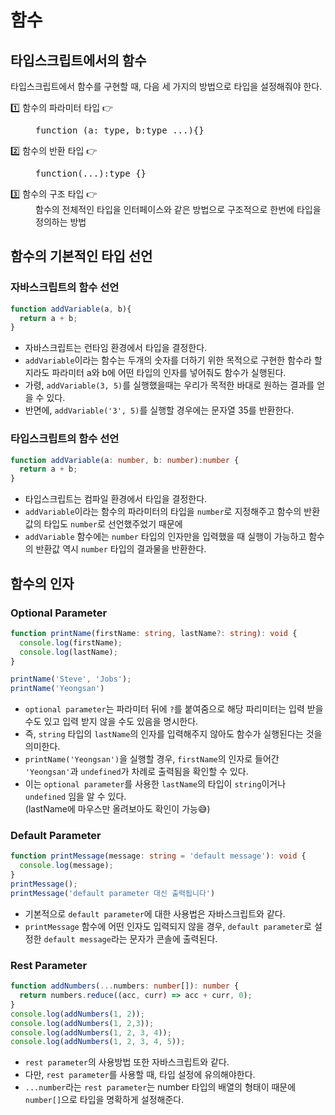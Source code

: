 # 함수
## 타입스크립트에서의 함수

타입스크립트에서 함수를 구현할 때, 다음 세 가지의 방법으로 타입을 설정해줘야 한다.

<dl>
  <dt>1️⃣ 함수의 파라미터 타입 👉</dt>
  <dd><pre>function (a: type, b:type ...){}</pre></dd>
</dl>

<dl>
  <dt>2️⃣ 함수의 반환 타입 👉</dt>
  <dd><pre>function(...):type {}</pre></dd>
</dl>

<dl>
  <dt>3️⃣ 함수의 구조 타입 👉</dt>
  <dd>함수의 전체적인 타입을 인터페이스와 같은 방법으로 구조적으로 한번에 타입을 정의하는 방법</dd>
</dl>

## 함수의 기본적인 타입 선언
### 자바스크립트의 함수 선언
```js
function addVariable(a, b){
  return a + b;
}
```

- 자바스크립트는 런타임 환경에서 타입을 결정한다.
- `addVariable`이라는 함수는 두개의 숫자를 더하기 위한 목적으로 구현한 함수라 할지라도 파라미터 a와 b에 어떤 타입의 인자를 넣어줘도 함수가 실행된다.
- 가령, `addVariable(3, 5)`를 실행했을때는 우리가 목적한 바대로 원하는 결과를 얻을 수 있다.
- 반면에, `addVariable('3', 5)`를 실행할 경우에는 문자열 35를 반환한다.

### 타입스크립트의 함수 선언
```ts
function addVariable(a: number, b: number):number {
  return a + b;
}
```

- 타입스크립트는 컴파일 환경에서 타입을 결정한다.
- `addVariable`이라는 함수의 파라미터의 타입을 `number`로 지정해주고 함수의 반환값의 타입도 `number`로 선언했주었기 때문에
- `addVariable` 함수에는 `number` 타입의 인자만을 입력했을 때 실행이 가능하고 함수의 반환값 역시 `number` 타입의 결과물을 반환한다.

## 함수의 인자
### Optional Parameter
``` ts
function printName(firstName: string, lastName?: string): void {
  console.log(firstName);
  console.log(lastName);
}

printName('Steve', 'Jobs');
printName('Yeongsan')
```

- `optional parameter`는 파라미터 뒤에 `?`를 붙여줌으로 해당 파리미터는 입력 받을 수도 있고 입력 받지 않을 수도 있음을 명시한다.
- 즉, `string` 타입의 `lastName`의 인자를 입력해주지 않아도 함수가 실행된다는 것을 의미한다.
- `printName('Yeongsan')`을 실행할 경우, `firstName`의 인자로 들어간 `'Yeongsan'`과 `undefined`가 차례로 출력됨을 확인할 수 있다.
- 이는 `optional parameter`를 사용한 `lastName`의 타입이 `string`이거나 `undefined` 임을 알 수 있다. <br/>(lastName에 마우스만 올려보아도 확인이 가능😅)

### Default Parameter
```ts
function printMessage(message: string = 'default message'): void {
  console.log(message);
}
printMessage();
printMessage('default parameter 대신 출력됩니다')
```

- 기본적으로 `default parameter`에 대한 사용법은 자바스크립트와 같다.
- `printMessage` 함수에 어떤 인자도 입력되지 않을 경우, `default parameter`로 설정한 `default message`라는 문자가 콘솔에 출력된다.

### Rest Parameter
```ts
function addNumbers(...numbers: number[]): number {
  return numbers.reduce((acc, curr) => acc + curr, 0);
}
console.log(addNumbers(1, 2));
console.log(addNumbers(1, 2,3));
console.log(addNumbers(1, 2, 3, 4));
console.log(addNumbers(1, 2, 3, 4, 5));
```

- `rest parameter`의 사용방법 또한 자바스크립트와 같다.
- 다만, `rest parameter`를 사용할 때, 타입 설정에 유의해야한다.
- `...number`라는 `rest parameter`는 number 타입의 배열의 형태이 때문에 `number[]`으로 타입을 명확하게 설정해준다.

